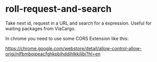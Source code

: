 # roll-request-and-search
Take next id, request in a URL and search for a expression. Useful for waiting packages from ViaCargo.

In chrome you need to use some CORS Extension like this:

https://chrome.google.com/webstore/detail/allow-control-allow-origi/nlfbmbojpeacfghkpbjhddihlkkiljbi?hl=en
